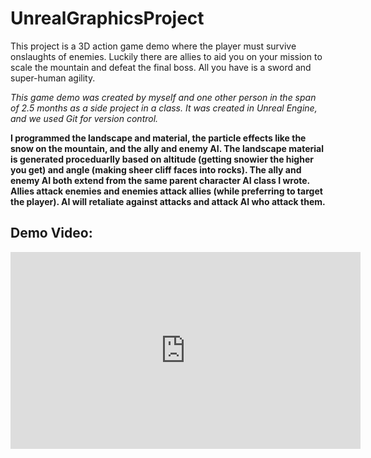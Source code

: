 # UnrealGraphicsProject

This project is a 3D action game demo where the player must survive onslaughts of enemies. Luckily there are allies to aid you on your mission to scale the mountain and defeat the final boss. All you have is a sword and super-human agility.

*This game demo was created by myself and one other person in the span of 2.5 months as a side project in a class. It was created in Unreal Engine, and we used Git for version control.*

**I programmed the landscape and material, the particle effects like the snow on the mountain, and the ally and enemy AI. The landscape material is generated proceduarlly based on altitude (getting snowier the higher you get) and angle (making sheer cliff faces into rocks). The ally and enemy AI both extend from the same parent character AI class I wrote. Allies attack enemies and enemies attack allies (while preferring to target the player). AI will retaliate against attacks and attack AI who attack them.**

## Demo Video:

<iframe width="560" height="315" src="https://www.youtube.com/embed/EQ2yiH0hBTI" frameborder="0" allowfullscreen></iframe>
